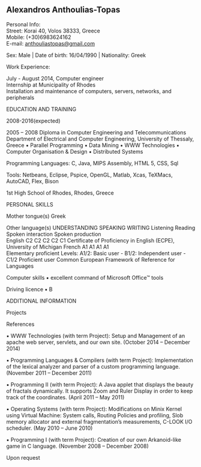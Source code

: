 <h2>Alexandros Anthoulias-Topas</h2>

Personal Info: <br>
Street: Korai 40, Volos 38333, Greece <br>
Mobile: (+30)6983624162 <br>
E-mail: anthouliastopas@gmail.com <br>

Sex: Male | Date of birth: 16/04/1990 | Nationality: Greek 

Work Experience: <br>	  

July - August 2014,	Computer engineer<br>
	Internship at Municipality of Rhodes<br>
	Installation and maintenance of computers, servers, networks, and peripherals<br>
	

EDUCATION AND TRAINING	  

2008-2016(expected)











2005 – 2008	Diploma in Computer Engineering and Telecommunications	
	Department of Electrical and Computer Engineering, University of Thessaly, Greece
▪	Parallel Programming
▪	Data Mining
▪	WWW Technologies
▪	Computer Organisation & Design
▪	Distributed Systems

Programming Languages: C, Java, MIPS Assembly, HTML 5, CSS, Sql

Tools: Netbeans, Eclipse, Pspice, OpenGL, Matlab, Xcas, TeXMacs, AutoCAD, Flex, Bison

1st High School of Rhodes, Rhodes, Greece


PERSONAL SKILLS	  

Mother tongue(s)	Greek
	
Other language(s)	UNDERSTANDING 	SPEAKING 	WRITING 
	Listening 	Reading 	Spoken interaction 	Spoken production 	
English	C2	C2	C2	C2	C1
	Certificate of Proficiency in English (ECPE), University of Michigan
French	A1	A1	A1	A1	
	Elementary proficient
	Levels: A1/2: Basic user - B1/2: Independent user - C1/2 Proficient user
Common European Framework of Reference for Languages


Computer skills	▪	excellent command of Microsoft Office™ tools

Driving licence	▪	B

ADDITIONAL INFORMATION	  

Projects





















References

▪	WWW Technologies (with term Project):
Setup and Management of an apache web server, servlets, and our own site.
(October 2014 – December 2014)

▪	Programming Languages & Compilers (with term Project): 
Implementation of the lexical analyzer and parser of a custom programming language.
(November 2011 – December 2011)

▪	Programming II (with term Project): 
A Java applet that displays the beauty of fractals dynamically. It supports Zoom and Ruler Display in order to keep track of the coordinates.
(April 2011 – May 2011)

▪	Operating Systems (with term Project):
Modifications on Minix Kernel using Virtual Machine: System calls, Routing Policies and profiling, Slob memory allocator and external fragmentation’s measurements, C-LOOK I/O scheduler.
(May 2010 – June 2010)

▪	 Programming I (with term Project):
Creation of our own Arkanoid-like game in C language.
(November 2008 – December 2008)


Upon request


